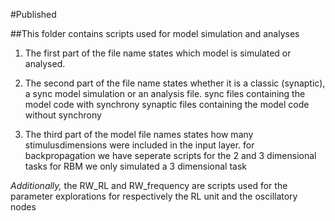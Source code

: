 #Published 

##This folder contains scripts used for model simulation and analyses

1. The first part of the file name states which model is simulated or analysed.

2. The second part of the file name states whether it is a classic (synaptic), a sync model simulation or an analysis file.
   sync files containing the model code with synchrony
   synaptic files containing the model code without synchrony

3. The third part of the model file names states how many stimulusdimensions were included in the input layer.
   for backpropagation we have seperate scripts for the 2 and 3 dimensional tasks
   for RBM we only simulated a 3 dimensional task

*Additionally,* 
the RW_RL and RW_frequency are scripts used for the parameter explorations 
for respectively the RL unit and the oscillatory nodes

